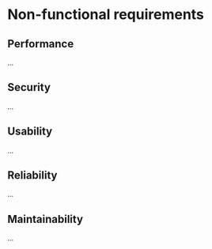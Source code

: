 # Non-functional requirements

## Performance

...

## Security

...

## Usability

...

## Reliability

...

## Maintainability

...
